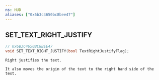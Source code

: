 ```yaml
---
ns: HUD
aliases: ["0x6b3c4650bc8bee47"]
---
```

## SET_TEXT_RIGHT_JUSTIFY

```c
// 0x6B3C4650BC8BEE47
void SET_TEXT_RIGHT_JUSTIFY(bool TextRightJustifyFlag);
```

```
Right justifies the text.

It also moves the origin of the text to the right hand side of the text.
```
